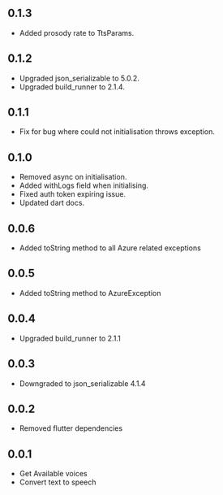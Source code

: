 ## 0.1.3

* Added prosody rate to TtsParams.

## 0.1.2

* Upgraded json_serializable to 5.0.2.
* Upgraded build_runner to 2.1.4.

## 0.1.1

* Fix for bug where could not initialisation throws exception.

## 0.1.0 

* Removed async on initialisation. 
* Added withLogs field when initialising.
* Fixed auth token expiring issue.
* Updated dart docs.

## 0.0.6

* Added toString method to all Azure related exceptions

## 0.0.5

* Added toString method to AzureException

## 0.0.4

* Upgraded build_runner to 2.1.1

## 0.0.3

* Downgraded to json_serializable 4.1.4

## 0.0.2

* Removed flutter dependencies

## 0.0.1

* Get Available voices
* Convert text to speech


